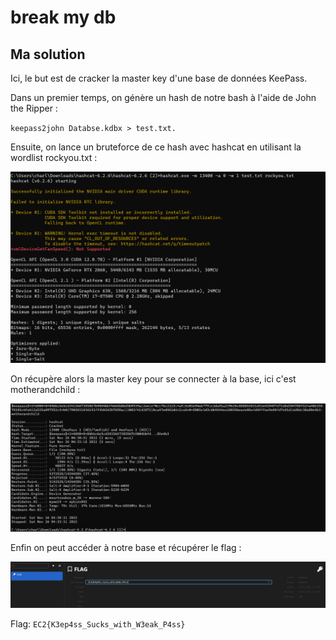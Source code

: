 # break my db

## Ma solution

Ici, le but est de cracker la master key d'une base de données KeePass.

Dans un premier temps, on génère un hash de notre bash à l'aide de John the Ripper : 

``
keepass2john Databse.kdbx > test.txt.
``

Ensuite, on lance un bruteforce de ce hash avec hashcat en utilisant la wordlist rockyou.txt : 

![](./images/1.png)

On récupère alors la master key pour se connecter à la base, ici c'est motherandchild : 

![](./images/2.png)

Enfin on peut accéder à notre base et récupérer le flag : 

![](./images/3.png)

Flag: `EC2{K3ep4ss_Sucks_with_W3eak_P4ss}
`
